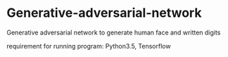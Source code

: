 # Generative-adversarial-network
Generative adversarial network to generate human face and written digits

requirement for running program: Python3.5, Tensorflow 

